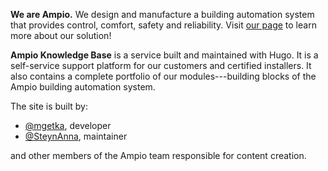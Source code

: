 __We are Ampio.__ We design and manufacture a building automation system that provides control, comfort, safety and reliability. Visit [our page](http://ampio.com/) to learn more about our solution!

__Ampio Knowledge Base__ is a service built and maintained with Hugo. It is a self-service support platform for our customers and certified installers. It also contains a complete portfolio of our modules---building blocks of the Ampio building automation system.

The site is built by:

- [@mgetka](https://github.com/mgetka), developer
- [@SteynAnna](https://github.com/SteynAnna), maintainer

and other members of the Ampio team responsible for content creation.
